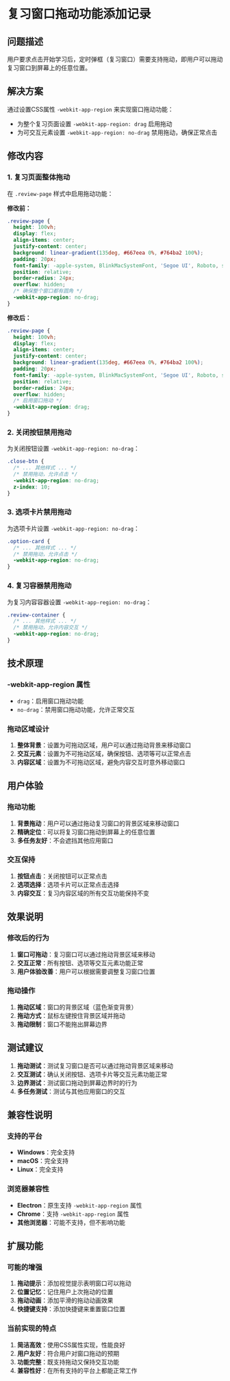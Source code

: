 # 复习窗口拖动功能添加记录

## 问题描述
用户要求点击开始学习后，定时弹框（复习窗口）需要支持拖动，即用户可以拖动复习窗口到屏幕上的任意位置。

## 解决方案
通过设置CSS属性 `-webkit-app-region` 来实现窗口拖动功能：
- 为整个复习页面设置 `-webkit-app-region: drag` 启用拖动
- 为可交互元素设置 `-webkit-app-region: no-drag` 禁用拖动，确保正常点击

## 修改内容

### 1. 复习页面整体拖动
在 `.review-page` 样式中启用拖动功能：

**修改前：**
```css
.review-page {
  height: 100vh;
  display: flex;
  align-items: center;
  justify-content: center;
  background: linear-gradient(135deg, #667eea 0%, #764ba2 100%);
  padding: 20px;
  font-family: -apple-system, BlinkMacSystemFont, 'Segoe UI', Roboto, sans-serif;
  position: relative;
  border-radius: 24px;
  overflow: hidden;
  /* 确保整个窗口都有圆角 */
  -webkit-app-region: no-drag;
}
```

**修改后：**
```css
.review-page {
  height: 100vh;
  display: flex;
  align-items: center;
  justify-content: center;
  background: linear-gradient(135deg, #667eea 0%, #764ba2 100%);
  padding: 20px;
  font-family: -apple-system, BlinkMacSystemFont, 'Segoe UI', Roboto, sans-serif;
  position: relative;
  border-radius: 24px;
  overflow: hidden;
  /* 启用窗口拖动 */
  -webkit-app-region: drag;
}
```

### 2. 关闭按钮禁用拖动
为关闭按钮设置 `-webkit-app-region: no-drag`：

```css
.close-btn {
  /* ... 其他样式 ... */
  /* 禁用拖动，允许点击 */
  -webkit-app-region: no-drag;
  z-index: 10;
}
```

### 3. 选项卡片禁用拖动
为选项卡片设置 `-webkit-app-region: no-drag`：

```css
.option-card {
  /* ... 其他样式 ... */
  /* 禁用拖动，允许点击 */
  -webkit-app-region: no-drag;
}
```

### 4. 复习容器禁用拖动
为复习内容容器设置 `-webkit-app-region: no-drag`：

```css
.review-container {
  /* ... 其他样式 ... */
  /* 禁用拖动，允许内容交互 */
  -webkit-app-region: no-drag;
}
```

## 技术原理

### -webkit-app-region 属性
- `drag`：启用窗口拖动功能
- `no-drag`：禁用窗口拖动功能，允许正常交互

### 拖动区域设计
1. **整体背景**：设置为可拖动区域，用户可以通过拖动背景来移动窗口
2. **交互元素**：设置为不可拖动区域，确保按钮、选项等可以正常点击
3. **内容区域**：设置为不可拖动区域，避免内容交互时意外移动窗口

## 用户体验

### 拖动功能
1. **背景拖动**：用户可以通过拖动复习窗口的背景区域来移动窗口
2. **精确定位**：可以将复习窗口拖动到屏幕上的任意位置
3. **多任务友好**：不会遮挡其他应用窗口

### 交互保持
1. **按钮点击**：关闭按钮可以正常点击
2. **选项选择**：选项卡片可以正常点击选择
3. **内容交互**：复习内容区域的所有交互功能保持不变

## 效果说明

### 修改后的行为
1. **窗口可拖动**：复习窗口可以通过拖动背景区域来移动
2. **交互正常**：所有按钮、选项等交互元素功能正常
3. **用户体验改善**：用户可以根据需要调整复习窗口位置

### 拖动操作
1. **拖动区域**：窗口的背景区域（蓝色渐变背景）
2. **拖动方式**：鼠标左键按住背景区域并拖动
3. **拖动限制**：窗口不能拖出屏幕边界

## 测试建议

1. **拖动测试**：测试复习窗口是否可以通过拖动背景区域来移动
2. **交互测试**：确认关闭按钮、选项卡片等交互元素功能正常
3. **边界测试**：测试窗口拖动到屏幕边界时的行为
4. **多任务测试**：测试与其他应用窗口的交互

## 兼容性说明

### 支持的平台
- **Windows**：完全支持
- **macOS**：完全支持
- **Linux**：完全支持

### 浏览器兼容性
- **Electron**：原生支持 `-webkit-app-region` 属性
- **Chrome**：支持 `-webkit-app-region` 属性
- **其他浏览器**：可能不支持，但不影响功能

## 扩展功能

### 可能的增强
1. **拖动提示**：添加视觉提示表明窗口可以拖动
2. **位置记忆**：记住用户上次拖动的位置
3. **拖动动画**：添加平滑的拖动动画效果
4. **快捷键支持**：添加快捷键来重置窗口位置

### 当前实现的特点
1. **简洁高效**：使用CSS属性实现，性能良好
2. **用户友好**：符合用户对窗口拖动的预期
3. **功能完整**：既支持拖动又保持交互功能
4. **兼容性好**：在所有支持的平台上都能正常工作 